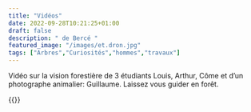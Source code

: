 ```yaml
---
title: "Vidéos"
date: 2022-09-28T10:21:25+01:00
draft: false
description: " de Bercé "
featured_image: "/images/et.dron.jpg"
tags: ["Arbres","Curiosités","hommes","travaux"]
---
```

Vidéo sur la vision forestière de 3 étudiants
Louis, Arthur, Côme
et d’un photographe animalier: Guillaume.
Laissez vous guider en forêt.


{{<youtube id="IcelTcBckeE" autoplay="true">}}
